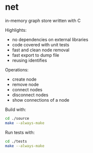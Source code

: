 # net
in-memory graph store written with C

Highlights:
* no dependencies on external libraries
* code covered with unit tests
* fast and clean node removal
* fast export to dump file
* reusing identifies

Operations:
* create node
* remove node
* connect nodes
* disconnect nodes
* show connections of a node

Build with:
```bash
cd ./source
make --always-make
```
Run tests with:
```bash
cd ./tests
make --always-make
```